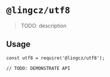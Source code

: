 # `@lingcz/utf8`

> TODO: description

## Usage

```
const utf8 = require('@lingcz/utf8');

// TODO: DEMONSTRATE API
```
